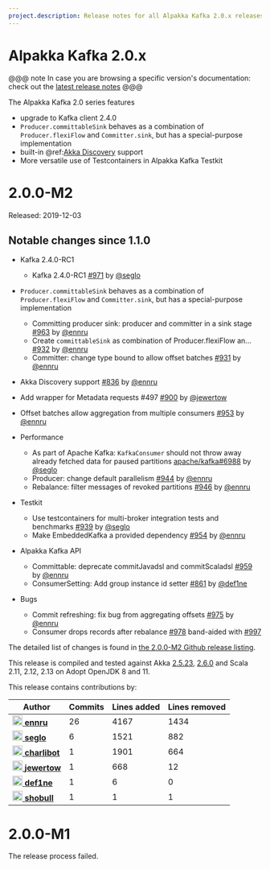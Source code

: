 ```yaml
---
project.description: Release notes for all Alpakka Kafka 2.0.x releases.
---
```

# Alpakka Kafka 2.0.x

@@@ note
In case you are browsing a specific version's documentation: check out the [latest release notes](https://doc.akka.io/docs/alpakka-kafka/current/release-notes/index.html)
@@@

The Alpakka Kafka 2.0 series features

* upgrade to Kafka client 2.4.0
* `Producer.committableSink` behaves as a combination of `Producer.flexiFlow` and `Committer.sink`, but has a special-purpose implementation
* built-in @ref:[Akka Discovery](../discovery.md) support
* More versatile use of Testcontainers in Alpakka Kafka Testkit

# 2.0.0-M2

Released: 2019-12-03

## Notable changes since 1.1.0

* Kafka 2.4.0-RC1
    - Kafka 2.4.0-RC1 [#971](https://github.com/akka/alpakka-kafka/issues/971) by [@seglo](https://github.com/seglo)

* `Producer.committableSink` behaves as a combination of `Producer.flexiFlow` and `Committer.sink`, but has a special-purpose implementation
    - Committing producer sink: producer and committer in a sink stage [#963](https://github.com/akka/alpakka-kafka/issues/963) by [@ennru](https://github.com/ennru)
    - Create `committableSink` as combination of Producer.flexiFlow an… [#932](https://github.com/akka/alpakka-kafka/issues/932) by [@ennru](https://github.com/ennru)
    - Committer: change type bound to allow offset batches [#931](https://github.com/akka/alpakka-kafka/issues/931) by [@ennru](https://github.com/ennru)

- Akka Discovery support [#836](https://github.com/akka/alpakka-kafka/issues/836) by [@ennru](https://github.com/ennru)

- Add wrapper for Metadata requests #497 [#900](https://github.com/akka/alpakka-kafka/issues/900) by [@jewertow](https://github.com/jewertow)

* Offset batches allow aggregation from multiple consumers [#953](https://github.com/akka/alpakka-kafka/issues/953) by [@ennru](https://github.com/ennru)

* Performance
    - As part of Apache Kafka: `KafkaConsumer` should not throw away already fetched data for paused partitions [apache/kafka#6988](https://github.com/apache/kafka/pull/6988) by [@seglo](https://github.com/seglo)
    - Producer: change default parallelism [#944](https://github.com/akka/alpakka-kafka/issues/944) by [@ennru](https://github.com/ennru)
    - Rebalance: filter messages of revoked partitions [#946](https://github.com/akka/alpakka-kafka/issues/946) by [@ennru](https://github.com/ennru)

* Testkit
    - Use testcontainers for multi-broker integration tests and benchmarks [#939](https://github.com/akka/alpakka-kafka/issues/939) by [@seglo](https://github.com/seglo)
    - Make EmbeddedKafka a provided dependency [#954](https://github.com/akka/alpakka-kafka/issues/954) by [@ennru](https://github.com/ennru)

* Alpakka Kafka API
    - Committable: deprecate commitJavadsl and commitScaladsl [#959](https://github.com/akka/alpakka-kafka/issues/959) by [@ennru](https://github.com/ennru)
    - ConsumerSetting: Add group instance id setter [#861](https://github.com/akka/alpakka-kafka/issues/861) by [@def1ne](https://github.com/def1ne)

* Bugs
    - Commit refreshing: fix bug from aggregating offsets [#975](https://github.com/akka/alpakka-kafka/issues/975) by [@ennru](https://github.com/ennru)
    - Consumer drops records after rebalance [#978](https://github.com/akka/alpakka-kafka/issues/978) band-aided with [#997](https://github.com/akka/alpakka-kafka/pull/997)

The detailed list of changes is found in [the 2.0.0-M2 Github release listing](https://github.com/akka/alpakka-kafka/releases/tag/v2.0.0-M2).

This release is compiled and tested against Akka [2.5.23](https://doc.akka.io/docs/akka/2.5/), [2.6.0](https://doc.akka.io/docs/akka/2.6/) and Scala 2.11, 2.12, 2.13 on Adopt OpenJDK 8 and 11.

This release contains contributions by:

| Author | Commits | Lines added | Lines removed |
| ------ | ------- | ----------- | ------------- |
| [<img width="20" alt="ennru" src="https://avatars3.githubusercontent.com/u/458526?v=4&amp;s=40"/> **ennru**](https://github.com/ennru) | 26 | 4167 | 1434 |
| [<img width="20" alt="seglo" src="https://avatars2.githubusercontent.com/u/1148412?v=4&amp;s=40"/> **seglo**](https://github.com/seglo) | 6 | 1521 | 882 |
| [<img width="20" alt="charlibot" src="https://avatars3.githubusercontent.com/u/5785993?v=4&amp;s=40"/> **charlibot**](https://github.com/charlibot) | 1 | 1901 | 664 |
| [<img width="20" alt="jewertow" src="https://avatars2.githubusercontent.com/u/17457695?v=4&amp;s=40"/> **jewertow**](https://github.com/jewertow) | 1 | 668 | 12 |
| [<img width="20" alt="def1ne" src="https://avatars0.githubusercontent.com/u/3229478?v=4&amp;s=40"/> **def1ne**](https://github.com/def1ne) | 1 | 6 | 0 |
| [<img width="20" alt="shobull" src="https://avatars1.githubusercontent.com/u/3430629?v=4&amp;s=40"/> **shobull**](https://github.com/shobull) | 1 | 1 | 1 |

# 2.0.0-M1

The release process failed.
